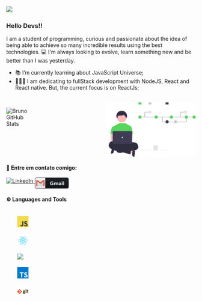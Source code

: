 <img src="https://cdn.lowgif.com/small/be83dd67333eefab-gifs-transparent-background-11-background-check-all.gif" width="80">

### Hello Devs!!

I am a student of programming, curious and passionate about the idea of ​​being able to achieve so many incredible results using the best technologies. 💻 I'm always looking to evolve, learn something new and be better than I was yesterday.

- 📚 I’m currently learning about JavaScript Universe;
- 👷🏽‍♂️ I am dedicating to fullStack development with NodeJS, React and React native. But, the current focus is on ReactJs;
  <br/>

<div>
  
  <br/>
  <div style="display: flex; justify-content: space-around">

![Bruno GitHub Stats](https://github-readme-stats.vercel.app/api?username=brunoinx&show_icons=true&theme=chartreuse-dark&hide=prs)

   <img src="./version_control.svg" alt="Logo Developer"  width="240px" style="margin-left: 200px"/>
   </div>
  
  #### 📢 Entre em contato comigo: 
  <p align="left">
    <a href="https://www.linkedin.com/in/bruno-henrique10/">
      <img 
         src="https://raw.githubusercontent.com/MikeCodesDotNET/MikeCodesDotNET/a8abbf37441f3253f74ea255a47f289208d7568c/Resources/linkedIn.svg" 
         alt="LinkedIn"
         style="vertical-align:top;" 
         width="90px"
      />
    </a>
    <a href="https://mail.google.com/brunoh.henriqueh01@gmail.com">
      <img
         src="https://raw.githubusercontent.com/MikeCodesDotNET/ColoredBadges/master/svg/social/gmail.svg"
         alt="Gmail"
         style="vertical-align:top;"
         width="90px"
       />
    </a>
  </p>
</div>

#### ⚙️ Languages and Tools

<div align="left" display="inline">
  <code>
    <img height="30" src="https://raw.githubusercontent.com/github/explore/80688e429a7d4ef2fca1e82350fe8e3517d3494d/topics/javascript/javascript.png">
  </code>

  <code>
    <img height="30" src="https://raw.githubusercontent.com/github/explore/80688e429a7d4ef2fca1e82350fe8e3517d3494d/topics/react/react.png">
  </code>
  
  <code>
    <img height="30" src="https://static.expo.dev/static/brand/square-512x512.png">
  </code>

  <code>
    <img height="30" src="https://raw.githubusercontent.com/github/explore/80688e429a7d4ef2fca1e82350fe8e3517d3494d/topics/typescript/typescript.png">
  </code>

  <code>
    <img height="30" src="https://raw.githubusercontent.com/github/explore/80688e429a7d4ef2fca1e82350fe8e3517d3494d/topics/git/git.png">
  </code>
</div>
